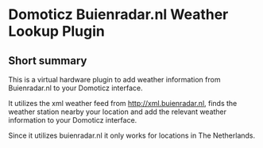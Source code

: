 Domoticz Buienradar.nl Weather Lookup Plugin
============================================

Short summary
-------------

This is a virtual hardware plugin to add weather information from Buienradar.nl
to your Domoticz interface.

It utilizes the xml weather feed from http://xml.buienradar.nl, finds the
weather station nearby your location and add the relevant weather information
to your Domoticz interface.

Since it utilizes buienradar.nl it only works for locations in The Netherlands.

